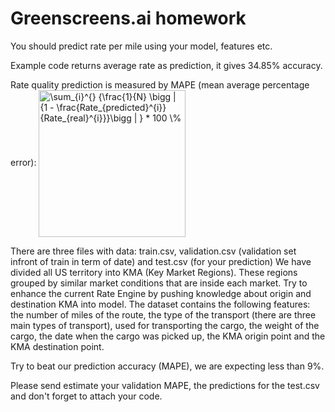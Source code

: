 # Greenscreens.ai homework

You should predict rate per mile using your model, features etc.

Example code returns average rate as prediction, it gives 34.85% accuracy.

Rate quality prediction is measured by MAPE (mean average percentage error): <img src="https://raw.githubusercontent.com/MPopugajev/GS-homework/main/equaimage.png" align="center" border="0" alt="\sum_{i}^{} {\frac{1}{N} \bigg | {1 - \frac{Rate_{predicted}^{i}}{Rate_{real}^{i}}}\bigg | } * 100 \%" width="235" />

There are three files with data: train.csv, validation.csv (validation set infront of train in term of date) and test.csv (for your prediction)
We have divided all US territory into KMA (Key Market Regions). These regions grouped by similar market conditions that are inside each market. Try to enhance the current Rate Engine by pushing knowledge about origin and destination KMA into model. 
The dataset contains the following features: the number of miles of the route, the type of the transport (there are three main types of transport), used for transporting the cargo, the weight of the cargo, the date when the cargo was picked up, the KMA origin point and the KMA destination point.

Try to beat our prediction accuracy (MAPE), we are expecting less than 9%.

Please send estimate your validation MAPE, the predictions for the test.csv and don't forget to attach your code.


